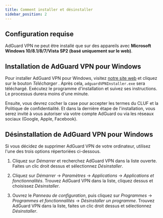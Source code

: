 ```yaml
---
title: Comment installer et désinstaller
sidebar_position: 2
---
```


## Configuration requise

AdGuard VPN ne peut être installé que sur des appareils avec **Microsoft Windows 10/8.1/8/7/Vista SP2 (basé uniquement sur le web)**.

## Installation de AdGuard VPN pour Windows

Pour installer AdGuard VPN pour Windows, visitez [notre site web](https://adguard-vpn.com/en/welcome.html) et cliquez sur le bouton *Télécharger* . Après cela, `adguardVPNInstaller.exe` sera téléchargé. Exécutez le programme d'installation et suivez ses instructions. Le processus durera moins d'une minute.

Ensuite, vous devrez cocher la case pour accepter les termes du CLUF et la Politique de confidentialité. Et dans la dernière étape de l'installation, vous serez invité à vous autoriser via votre compte AdGuard ou via les réseaux sociaux (Google, Apple, Facebook).

## Désinstallation de AdGuard VPN pour Windows

Si vous décidez de supprimer AdGuard VPN de votre ordinateur, utilisez l'une des trois options répertoriées ci-dessous.

1. Cliquez sur *Démarrer* et recherchez AdGuard VPN dans la liste ouverte. Faites un clic droit dessus et sélectionnez *Désinstaller*.

2. Cliquez sur *Démarrer* → *Paramètres* → *Applications* → *Applications et fonctionnalités*. Trouvez AdGuard VPN dans la liste, cliquez dessus et choisissez *Désinstaller*.

3. Ouvrez le *Panneau de configuration*, puis cliquez sur *Programmes* → *Programmes et fonctionnalités* → *Désinstaller un programme*. Trouvez AdGuard VPN dans la liste, faites un clic droit dessus et sélectionnez *Désinstaller*.
